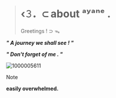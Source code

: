 > # ‹𝟹．⊂ about ᵃʸᵃⁿᵉ .
> Greetings ! ⊃ ᯓ


_**"		A journey we shall see   !		"**_

  _**"		Don't forget of me   .		"**_

  ![1000005611](https://github.com/user-attachments/assets/374d7a3a-f877-4488-a500-eae92ad10711)

> [!NOTE]
> **easily overwhelmed.**
